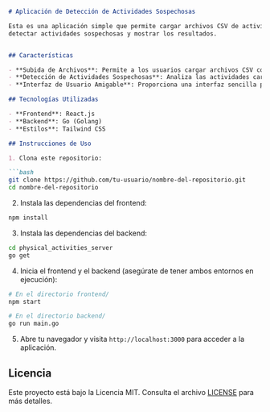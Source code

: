```markdown
# Aplicación de Detección de Actividades Sospechosas

Esta es una aplicación simple que permite cargar archivos CSV de actividades físicas,
detectar actividades sospechosas y mostrar los resultados.


## Características

- **Subida de Archivos**: Permite a los usuarios cargar archivos CSV con datos de actividades físicas.
- **Detección de Actividades Sospechosas**: Analiza las actividades cargadas y detecta aquellas que cumplen ciertos criterios sospechosos.
- **Interfaz de Usuario Amigable**: Proporciona una interfaz sencilla para cargar archivos y visualizar las actividades sospechosas.

## Tecnologías Utilizadas

- **Frontend**: React.js
- **Backend**: Go (Golang)
- **Estilos**: Tailwind CSS

## Instrucciones de Uso

1. Clona este repositorio:

```bash
git clone https://github.com/tu-usuario/nombre-del-repositorio.git
cd nombre-del-repositorio
```

2. Instala las dependencias del frontend:

```bash
npm install
```

3. Instala las dependencias del backend:

```bash
cd physical_activities_server
go get
```

4. Inicia el frontend y el backend (asegúrate de tener ambos entornos en ejecución):

```bash
# En el directorio frontend/
npm start

# En el directorio backend/
go run main.go
```

5. Abre tu navegador y visita `http://localhost:3000` para acceder a la aplicación.

## Licencia
Este proyecto está bajo la Licencia MIT. Consulta el archivo [LICENSE](LICENSE) para más detalles.
```